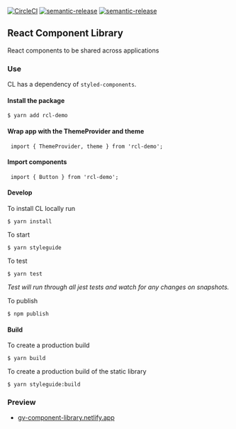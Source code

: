 [![CircleCI](https://circleci.com/gh/s-barrah/react-component-library.svg?style=svg&circle-token=dbd3768989213f5e3b96fc33c5f289e18d2fd2d5)](https://app.circleci.com/pipelines/github/s-barrah/react-component-library)
[![semantic-release](https://img.shields.io/badge/%20%20%F0%9F%93%A6%F0%9F%9A%80-semantic--release-e10079.svg)](https://github.com/semantic-release/semantic-release)
[![semantic-release](https://badge.fury.io/js/rcl-demo.svg)](https://www.npmjs.com/package/rcl-demo)

React Component Library
--------------

React components to be shared across applications

### Use

CL has a dependency of `styled-components`.

#### Install the package
```
$ yarn add rcl-demo
```

#### Wrap app with the ThemeProvider and theme
```
 import { ThemeProvider, theme } from 'rcl-demo';
```

#### Import components
```
 import { Button } from 'rcl-demo';
```

#### Develop

To install CL locally run
```
$ yarn install
```

To start
```
$ yarn styleguide
```

To test
```
$ yarn test
```
_Test will run through all jest tests and watch for any changes on snapshots._

To publish
```
$ npm publish
```

#### Build

To create a production build
```
$ yarn build
```

To create a production build of the static library
```
$ yarn styleguide:build
```

### Preview

- [gv-component-library.netlify.app](https://gv-component-library.netlify.app)
